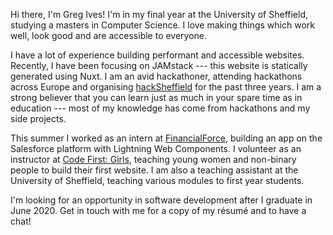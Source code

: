 Hi there, I'm Greg Ives! I'm in my final year at the University of Sheffield, studying a masters in Computer Science. I love making things which work well, look good and are accessible to everyone.

I have a lot of experience building performant and accessible websites. Recently, I have been focusing on JAMstack --- this website is statically generated using Nuxt. I am an avid hackathoner, attending hackathons across Europe and organising [hackSheffield](https://hackSheffield.co) for the past three years. I am a strong believer that you can learn just as much in your spare time as in education --- most of my knowledge has come from hackathons and my side projects.

This summer I worked as an intern at [FinancialForce](https://financialforce.com), building an app on the Salesforce platform with Lightning Web Components. I volunteer as an instructor at [Code First: Girls](https://codefirstgirls.org.uk), teaching young women and non-binary people to build their first website. I am also a teaching assistant at the University of Sheffield, teaching various modules to first year students.

I'm looking for an opportunity in software development after I graduate in June 2020. <nuxt-link to="/contact">Get in touch with me</nuxt-link> for a copy of my résumé and to have a chat!
